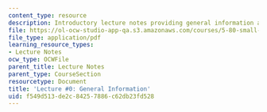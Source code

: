 ```yaml
---
content_type: resource
description: Introductory lecture notes providing general information about the course.
file: https://ol-ocw-studio-app-qa.s3.amazonaws.com/courses/5-80-small-molecule-spectroscopy-and-dynamics-fall-2008/f549d513de2c84257886c62db23fd528_00_580ln_08.pdf
file_type: application/pdf
learning_resource_types:
- Lecture Notes
ocw_type: OCWFile
parent_title: Lecture Notes
parent_type: CourseSection
resourcetype: Document
title: 'Lecture #0: General Information'
uid: f549d513-de2c-8425-7886-c62db23fd528
---
```

